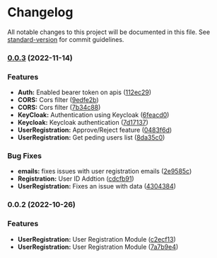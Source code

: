 # Changelog

All notable changes to this project will be documented in this file. See [standard-version](https://github.com/conventional-changelog/standard-version) for commit guidelines.

### [0.0.3](https://github.com/GummadiBuilt/Backend-Services/compare/v0.0.2...v0.0.3) (2022-11-14)


### Features

* **Auth:** Enabled bearer token on apis ([112ec29](https://github.com/GummadiBuilt/Backend-Services/commit/112ec29a9f935404997ec599abc450678368ddf2))
* **CORS:** Cors filter ([9edfe2b](https://github.com/GummadiBuilt/Backend-Services/commit/9edfe2bbb260247fdd737bd94cd0141407a37aa8))
* **CORS:** Cors filter ([7b34c88](https://github.com/GummadiBuilt/Backend-Services/commit/7b34c88041eafa1cc5ba2a4325eacb07909d0152))
* **KeyCloak:** Authentication using Keycloak ([6feacd0](https://github.com/GummadiBuilt/Backend-Services/commit/6feacd0eb6533df22f647d2f64a5c1164d0a819e))
* **Keycloak:** Keycloak authentication ([7d17137](https://github.com/GummadiBuilt/Backend-Services/commit/7d171378100b802d23649dd481b4030421b9aced))
* **UserRegistration:** Approve/Reject feature ([0483f6d](https://github.com/GummadiBuilt/Backend-Services/commit/0483f6d55dffa50c31f0013d20ab5bfe91104894))
* **UserRegistration:** Get peding users list ([8da35c0](https://github.com/GummadiBuilt/Backend-Services/commit/8da35c0b4e6d8c6a36741367701ca24f443baded))


### Bug Fixes

* **emails:** fixes issues with user registration emails ([2e9585c](https://github.com/GummadiBuilt/Backend-Services/commit/2e9585c10b9a617c7fafea65dcf4b889ad6d2325))
* **Registration:** User ID Addtion ([cdcfb91](https://github.com/GummadiBuilt/Backend-Services/commit/cdcfb91ffdd145126f39890c5a261aee425813e3))
* **UserRegistration:** Fixes an issue with data ([4304384](https://github.com/GummadiBuilt/Backend-Services/commit/4304384203ab82d344b38bb658a723c8b18adf0e))

### 0.0.2 (2022-10-26)


### Features

* **UserRegistration:** User Registration Module ([c2ecf13](https://github.com/GummadiBuilt/Backend-Services/commit/c2ecf13561c2115ada4d6a5c1b2e49707316646f))
* **UserRegistration:** User Registration Module ([7a7b9e4](https://github.com/GummadiBuilt/Backend-Services/commit/7a7b9e495a5bf848bad351b84b707f7fcf570978))
